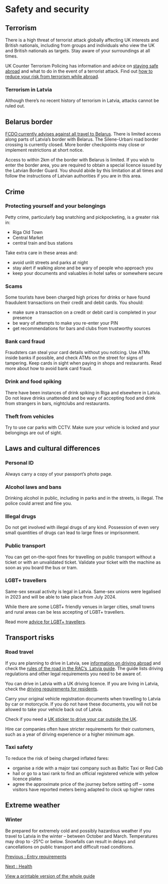 # Safety and security

## Terrorism

There is a high threat of terrorist attack globally affecting UK interests and British nationals, including from groups and individuals who view the UK and British nationals as targets. Stay aware of your surroundings at all times.

UK Counter Terrorism Policing has information and advice on [staying safe abroad](https://www.counterterrorism.police.uk/safetyadvice/) and what to do in the event of a terrorist attack. Find out [how to reduce your risk from terrorism while abroad](https://www.gov.uk/guidance/reduce-your-risk-from-terrorism-while-abroad).

### Terrorism in Latvia

Although there’s no recent history of terrorism in Latvia, attacks cannot be ruled out.

## Belarus border

[FCDO currently advises against all travel to Belarus](https://www.gov.uk/foreign-travel-advice/belarus). There is limited access along parts of Latvia’s border with Belarus. The Silene-Urbani road border crossing is currently closed. More border checkpoints may close or implement restrictions at short notice.

Access to within 2km of the border with Belarus is limited. If you wish to enter the border area, you are required to obtain a special licence issued by the Latvian Border Guard. You should abide by this limitation at all times and follow the instructions of Latvian authorities if you are in this area.

## Crime

### Protecting yourself and your belongings

Petty crime, particularly bag snatching and pickpocketing, is a greater risk in:

* Riga Old Town
* Central Market
* central train and bus stations

Take extra care in these areas and:

* avoid unlit streets and parks at night
* stay alert if walking alone and be wary of people who approach you
* keep your documents and valuables in hotel safes or somewhere secure

### Scams

Some tourists have been charged high prices for drinks or have found fraudulent transactions on their credit and debit cards. You should:

* make sure a transaction on a credit or debit card is completed in your presence
* be wary of attempts to make you re-enter your PIN
* get recommendations for bars and clubs from trustworthy sources

### Bank card fraud

Fraudsters can steal your card details without you noticing. Use ATMs inside banks if possible, and check ATMs on the street for signs of tampering. Keep cards in sight when paying in shops and restaurants. Read more about how to avoid bank card fraud.

### Drink and food spiking

There have been instances of drink spiking in Riga and elsewhere in Latvia. Do not leave drinks unattended and be wary of accepting food and drink from strangers in bars, nightclubs and restaurants.

### Theft from vehicles

Try to use car parks with CCTV. Make sure your vehicle is locked and your belongings are out of sight.

## Laws and cultural differences

### Personal ID

Always carry a copy of your passport’s photo page.

### Alcohol laws and bans

Drinking alcohol in public, including in parks and in the streets, is illegal. The police could arrest and fine you.

### Illegal drugs

Do not get involved with illegal drugs of any kind. Possession of even very small quantities of drugs can lead to large fines or imprisonment.

### Public transport

You can get on-the-spot fines for travelling on public transport without a ticket or with an unvalidated ticket. Validate your ticket with the machine as soon as you board the bus or tram.

### LGBT+ travellers

Same-sex sexual activity is legal in Latvia. Same-sex unions were legalised in 2023 and will be able to take place from July 2024.

While there are some LGBT+ friendly venues in larger cities, small towns and rural areas can be less accepting of LGBT+ travellers.

Read more [advice for LGBT+ travellers](https://www.gov.uk/lesbian-gay-bisexual-and-transgender-foreign-travel-advice).

## Transport risks

### Road travel

If you are planning to drive in Latvia, see [information on driving abroad](https://www.gov.uk/driving-abroad) and check the [rules of the road in the RAC’s  Latvia guide](https://www.rac.co.uk/drive/travel/country/latvia/). The guide lists driving regulations and other legal requirements you need to be aware of.

You can drive in Latvia with a UK driving licence. If you are living in Latvia, check the [driving requirements for residents](https://www.gov.uk/guidance/living-in-latvia).

Carry your original vehicle registration documents when travelling to Latvia by car or motorcycle. If you do not have these documents, you will not be allowed to take your vehicle back out of Latvia.

Check if you need a [UK sticker to drive your car outside the UK](https://www.gov.uk/displaying-number-plates/flags-identifiers-and-stickers).

Hire car companies often have stricter requirements for their customers, such as a year of driving experience or a higher minimum age.

### Taxi safety

To reduce the risk of being charged inflated fares:

* organise a ride with a major taxi company such as Baltic Taxi or Red Cab
* hail or go to a taxi rank to find an official registered vehicle with yellow licence plates
* agree the approximate price of the journey before setting off – some visitors have reported meters being adapted to clock up higher rates

## Extreme weather

### Winter

Be prepared for extremely cold and possibly hazardous weather if you travel to Latvia in the winter – between October and March. Temperatures may drop to -25°C or below. Snowfalls can result in delays and cancellations on public transport and difficult road conditions.

[Previous
:
Entry requirements](/foreign-travel-advice/latvia/entry-requirements)

[Next
:
Health](/foreign-travel-advice/latvia/health)

[View a printable version of the whole guide](/foreign-travel-advice/latvia/print)